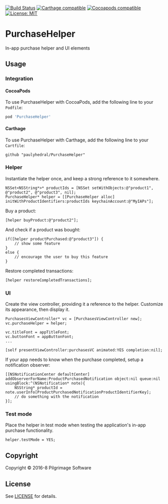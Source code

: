 
[![Build Status](https://travis-ci.org/exsortis/PurchaseHelper.svg?branch=master)](https://travis-ci.org/exsortis/PurchaseHelper)
[![Carthage compatible](https://img.shields.io/badge/Carthage-compatible-4BC51D.svg?style=flat)](https://github.com/Carthage/Carthage#adding-frameworks-to-an-application)
[![Cocoapods compatible](https://img.shields.io/cocoapods/v/PurchaseHelper.svg?style=flat)](https://cocoapods.org/pods/PurchaseHelper)
[![License: MIT](https://img.shields.io/cocoapods/l/PurchaseHelper.svg?style=flat)](http://opensource.org/licenses/MIT)

# PurchaseHelper

In-app purchase helper and UI elements

## Usage

### Integration

#### CocoaPods

To use PurchaseHelper with CocoaPods, add the following line to your `Podfile`:

```ruby
pod 'PurchaseHelper'
```

#### Carthage

To use PurchaseHelper with Carthage, add the following line to your `Cartfile`:

```carthage
github "paulyhedral/PurchaseHelper"
```

### Helper

Instantiate the helper once, and keep a strong reference to it somewhere.

```objc
NSSet<NSString*>* productIds = [NSSet setWithObjects:@"product1", @"product2", @"product3", nil];
PurchaseHelper* helper = [[PurchaseHelper alloc] initWithProductIdentifiers:productIds keychainAccount:@"MyIAPs"];
```

Buy a product:

```objc
[helper buyProduct:@"product2"];
```

And check if a product was bought:

```objc
if([helper productPurchased:@"product3"]) {
    // show some feature
}
else {
    // encourage the user to buy this feature
}
```

Restore completed transactions:

```objc
[helper restoreCompletedTransactions];
```

### UI

Create the view controller, providing it a reference to the helper. Customize its appearance, then display it.

```objc
PurchasesViewController* vc = [PurchasesViewController new];
vc.purchaseHelper = helper;

vc.titleFont = appTitleFont;
vc.buttonFont = appButtonFont;
...

[self presentViewController:purchasesVC animated:YES completion:nil];
```

If your app needs to know when the purchase completed, setup a notification observer:

```objc
[[NSNotificationCenter defaultCenter] addObserverForName:ProductPurchasedNotification object:nil queue:nil usingBlock:^(NSNotification* note){
    NSString* productId = note.userInfo[ProductPurchasedNotificationProductIdentifierKey];
    // do something with the notification
}];
```

### Test mode

Place the helper in test mode when testing the application's in-app purchase functionality.

```objc
helper.testMode = YES;
```

## Copyright

Copyright &copy; 2016-8 Pilgrimage Software

## License

See [LICENSE](LICENSE) for details.
